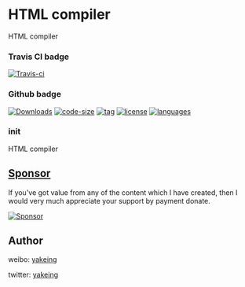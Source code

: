 # HTML compiler
HTML compiler


### Travis CI badge

[![Travis-ci](https://api.travis-ci.com/yakeing/cpp_HtmlCompiler.svg)](https://travis-ci.com/yakeing/cpp_HtmlCompiler)

### Github badge

[![Downloads](https://img.shields.io/github/downloads/yakeing/get_header/total?color=dfb317&logo=github)](../../)
[![code-size](https://img.shields.io/github/languages/code-size/yakeing/cpp_HtmlCompiler?color=b36d41&logo=github)](../../)
[![tag](https://oauth.applinzi.com/Label/tag/v1.0.0/28a745.svg)](../../releases)
[![license](https://oauth.applinzi.com/Label/license/MPL-2.0/FE7D37.svg)](LICENSE)
[![languages](https://oauth.applinzi.com/Label/languages/cpp/f34b7d.svg)](../../search?l=php)

### init

HTML compiler

[Sponsor](https://github.com/yakeing/Documentation/blob/master/Sponsor/README.md)
---
If you've got value from any of the content which I have created, then I would very much appreciate your support by payment donate.

[![Sponsor](https://oauth.applinzi.com/State/heart/Sponsor/EA4AAA.svg)](https://github.com/yakeing/Documentation/blob/master/Sponsor/README.md)

Author
---

weibo: [yakeing](https://weibo.com/yakeing)

twitter: [yakeing](https://twitter.com/yakeing)
